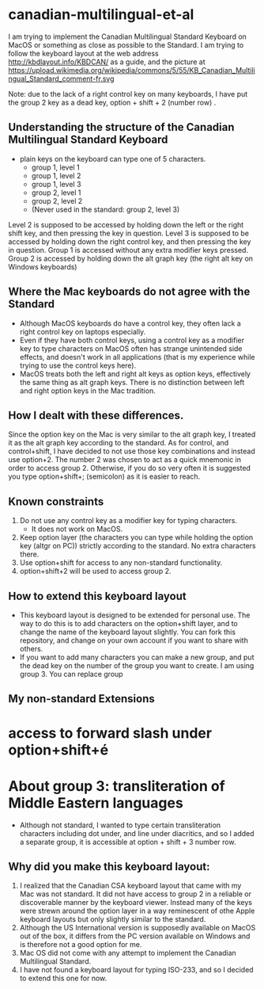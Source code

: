 # canadian-multilingual-et-al
I am trying to implement the Canadian Multilingual Standard Keyboard on MacOS or something as close as possible to the Standard.
I am trying to follow the keyboard layout at the web address http://kbdlayout.info/KBDCAN/ as a guide, and the picture at
https://upload.wikimedia.org/wikipedia/commons/5/55/KB_Canadian_Multilingual_Standard_comment-fr.svg

Note: due to the lack of a right control key on many keyboards, I have put the group 2 key as a dead key, option + shift + 2 (number row) .

## Understanding the structure of the Canadian Multilingual Standard Keyboard
- plain keys on the keyboard can type one of 5 characters.
  - group 1, level 1
  - group 1, level 2
  - group 1, level 3
  - group 2, level 1
  - group 2, level 2
  - (Never used in the standard: group 2, level 3)

Level 2 is supposed to be accessed by holding down the left or the right shift key, and then pressing the key in question.
Level 3 is supposed to be accessed by holding down the right control key, and then pressing the key in question.
Group 1 is accessed without any extra modifier keys pressed.
Group 2 is accessed by holding down the alt graph key (the right alt key on Windows keyboards)

## Where the Mac keyboards do not agree with the Standard
- Although MacOS keyboards do have a control key, they often lack a right control key on laptops especially.
- Even if they have both control keys, using a control key as a modifier key to type characters on MacOS often has strange unintended side effects, and doesn't work in all applications (that is my experience while trying to use the control keys here).
- MacOS treats both the left and right alt keys as option keys, effectively the same thing as alt graph keys. There is no distinction between left and right option keys in the Mac tradition.

## How I dealt with these differences.
Since the option key on the Mac is very similar to the alt graph key, I treated it as the alt graph key according to the standard.
As for control, and control+shift, I have decided to not use those key combinations and instead use option+2. The number 2 was chosen
to act as a quick mnemonic in order to access group 2. Otherwise, if you do so very often it is suggested you type option+shift+; (semicolon) as
it is easier to reach.


## Known constraints
1. Do not use any control key as a modifier key for typing characters.
   - It does not work on MacOS.
2. Keep option layer (the characters you can type while holding the option key (altgr on PC)) strictly according to the standard. No extra characters there.
3. Use option+shift for access to any non-standard functionality.
4. option+shift+2 will be used to access group 2.

## How to extend this keyboard layout
- This keyboard layout is designed to be extended for personal use. The way to do this is to add characters on the option+shift layer, and
to change the name of the keyboard layout slightly. You can fork this repository, and change on your own account if you want to share with
others.
- If you want to add many characters you can make a new group, and put the dead key on the number of the group you want to create. I am using group 3. You can replace group 

## My non-standard Extensions
# access to forward slash under option+shift+é
# About group 3: transliteration of Middle Eastern languages
- Although not standard, I wanted to type certain transliteration characters including dot under, and line under diacritics, and so I added a separate group, it is accessible at option + shift + 3 number row.


## Why did you make this keyboard layout:
1. I realized that the Canadian CSA keyboard layout that came with my Mac was not standard. It did not have access to group 2 in a reliable or discoverable manner by the keyboard viewer. Instead many of the keys were strewn around the option layer in a way reminescent of othe Apple keyboard layouts but only slightly similar to the standard.
2. Although the US International version is supposedly available on MacOS out of the box, it differs from the PC version available on Windows and is therefore not a good option for me.
3. Mac OS did not come with any attempt to implement the Canadian Multilingual Standard.
4. I have not found a keyboard layout for typing ISO-233, and so I decided to extend this one for now. 

